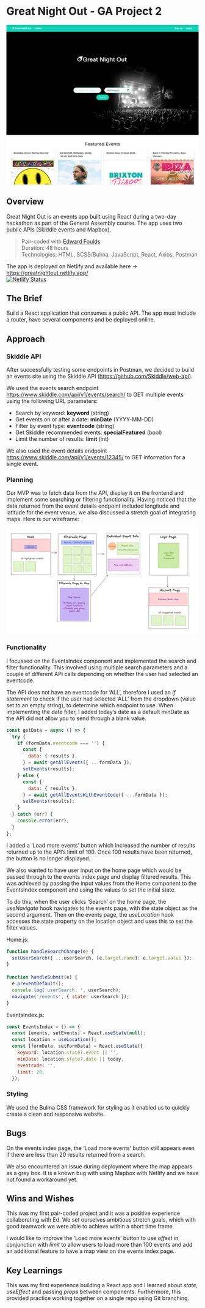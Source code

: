 # Great Night Out - GA Project 2

<img src="./assets/homepage.png" alt="homepage" width="600px"/>

## Overview
Great Night Out is an events app built using React during a two-day hackathon as part of the General Assembly course. The app uses two public APIs (Skiddle events and Mapbox). 

> Pair-coded with [Edward Foulds](https://github.com/FouldsEJ)\
> Duration: 48 hours\
> Technologies: HTML, SCSS/Bulma, JavaScript, React, Axios, Postman

The app is deployed on Netlify and available here &rarr; https://greatnightout.netlify.app/ \
[![Netlify Status](https://api.netlify.com/api/v1/badges/5f699954-3889-4297-a731-2abc199fbc54/deploy-status)](https://app.netlify.com/sites/greatnightout/deploys)

## The Brief
Build a React application that consumes a public API. The app must include a router, have several components and be deployed online. 

## Approach
### Skiddle API
After successfully testing some endpoints in Postman, we decided to build an events site using the Skiddle API (https://github.com/Skiddle/web-api). 

We used the events search endpoint https://www.skiddle.com/api/v1/events/search/ to GET multiple events using the following URL parameters:
- Search by keyword: **keyword** (string)
- Get events on or after a date: **minDate** (YYYY-MM-DD)
- Filter by event type: **eventcode** (string)
- Get Skiddle recommended events: **specialFeatured** (bool)
- Limit the number of results: **limit** (int)

We also used the event details endpoint https://www.skiddle.com/api/v1/events/12345/ to GET information for a single event. 

### Planning
Our MVP was to fetch data from the API, display it on the frontend and implement some searching or filtering functionality. Having noticed that the data returned from the event details endpoint included longitude and latitude for the event venue, we also discussed a stretch goal of integrating maps. Here is our wireframe: 

![wireframe](./assets/wireframe.png)

### Functionality
I focussed on the EventsIndex component and implemented the search and filter functionality. This involved using multiple search parameters and a couple of different API calls depending on whether the user had selected an eventcode. 

The API does not have an eventcode for ‘ALL’, therefore I used an _if statement_ to check if the user had selected ‘ALL’ from the dropdown (value set to an empty string), to determine which endpoint to use. When implementing the date filter, I added today’s date as a default minDate as the API did not allow you to send through a blank value.

```javascript
const getData = async () => {
  try {
    if (formData.eventcode === '') {
      const {
        data: { results },
      } = await getAllEvents({ ...formData });
      setEvents(results);
    } else {
      const {
        data: { results },
      } = await getAllEventsWithEventCode({ ...formData });
      setEvents(results);
    }
  } catch (err) {
    console.error(err);
  }
};
  ```
  
I added a ‘Load more events’ button which increased the number of results returned up to the API’s limit of 100. Once 100 results have been returned, the button is no longer displayed. 

We also wanted to have user input on the home page which would be passed through to the events index page and display filtered results. This was achieved by passing the input values from the Home component to the EventsIndex component and using the values to set the initial state.  

To do this, when the user clicks ‘Search’ on the home page, the _useNavigate_ hook navigates to the events page, with the state object as the second argument. Then on the events page, the _useLocation_ hook accesses the state property on the location object and uses this to set the filter values. 

Home.js:
```javascript
function handleSearchChange(e) {
  setUserSearch({ ...userSearch, [e.target.name]: e.target.value });
}

function handleSubmit(e) {
  e.preventDefault();
  console.log('userSearch: ', userSearch);
  navigate('/events', { state: userSearch });
}
```

EventsIndex.js:
```javascript
const EventsIndex = () => {
  const [events, setEvents] = React.useState(null);
  const location = useLocation();
  const [formData, setFormData] = React.useState({
    keyword: location.state?.event || '',
    minDate: location.state?.date || today,
    eventcode: '',
    limit: 20,
  });
```

### Styling
We used the Bulma CSS framework for styling as it enabled us to quickly create a clean and responsive website. 

## Bugs 
On the events index page, the ‘Load more events’ button still appears even if there are less than 20 results returned from a search. 

We also encountered an issue during deployment where the map appears as a grey box. It is a known bug with using Mapbox with Netlify and we have not found a workaround yet.

## Wins and Wishes
This was my first pair-coded project and it was a positive experience collaborating with Ed. We set ourselves ambitious stretch goals, which with good teamwork we were able to achieve within a short time frame.

I would like to improve the ‘Load more events’ button to use _offset_ in conjunction with _limit_ to allow users to load more than 100 events and add an additional feature to have a map view on the events index page. 

## Key Learnings
This was my first experience building a React app and I learned about _state_, _useEffect_ and passing _props_ between components. Furthermore, this provided practice working together on a single repo using Git branching. 

